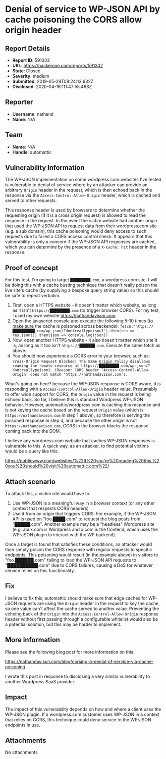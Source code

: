 # Denial of service to WP-JSON API by cache poisoning the CORS allow origin header

## Report Details
- **Report ID**: 591302
- **URL**: https://hackerone.com/reports/591302
- **State**: Closed
- **Severity**: medium
- **Submitted**: 2019-05-28T08:24:13.932Z
- **Disclosed**: 2020-04-16T11:47:55.468Z

## Reporter
- **Username**: nathand
- **Name**: N/A

## Team
- **Name**: N/A
- **Handle**: automattic

## Vulnerability Information
The WP-JSON implementation on some wordpress.com websites I've tested is vulnerable to denial of service where by an attacker can provide an arbitrary `Origin` header in the request, which is then echoed back in the response via the `Access-Control-Allow-Origin` header, which is cached and served to other requests.

This response header is used by browsers to determine whether the requesting origin (if it is a cross origin request) is allowed to read the response in the request. In the event the victim website had another origin that used the WP-JSON API to request data from their wordpress.com site (e.g. a sub domain), this cache poisoning would deny access to such requests due to failed a CORS access control check. It appears that this vulnerability is only a concern if the WP-JSON API responses are cached, which you can determine by the presence of a `X-Cache: hit` header in the response.

## Proof of concept

For this test, I'm going to target `█████████.com`, a wordpress.com site. I will be doing this with a cache busting technique that doesn't really poison the live site's cache (by supplying a bespoke query string value) so this should be safe to repeat verbatim.

  1. First, open a HTTPS website - it doesn't matter which website, as long as it isn't `https://█████████.com` (to trigger browser CORS). For my test, I used my own website https://nathandavison.com.
  1. Open the javascript console and execute the following 5-10 times (to make sure the cache is poisoned across backends): `fetch('https://██████████.com/wp-json/?dontreallypoison1').then(res => res.json()).then(json => console.log(json))`
  1. Now, open another HTTPS website - it also doesn't matter which site it is, as long as it too isn't `https://███████.com`. Execute the same fetch as above.
  1. You should now experience a CORS error in your browser, such as: `Cross-Origin Request Blocked: The Same Origin Policy disallows reading the remote resource at https://█████████.com/wp-json/?dontreallypoison1. (Reason: CORS header ‘Access-Control-Allow-Origin’ does not match ‘https://nathandavison.com’).`

What's going on here? because the WP-JSON response is CORS aware, it is responding with a `Access-Control-Allow-Origin` header value. Presumably to offer wide support for CORS, the `Origin` value in the request is being echoed back. So far, I believe this is standard Wordpress WP-JSON behavior. However, automattic/wordpress.com is caching this response and is not keying the cache based on the request `Origin` value (which is `https://nathandavison.com` in step 1 above), so therefore is serving the poisoned response in step 4, and because the other origin is not `https://nathandavison.com`, CORS in the browser blocks the response coming back into the DOM.

I believe any wordpress.com website that caches WP-JSON responses is vulnerable to this. A quick way, as an attacker, to find potential victims would be a query like this:

https://publicwww.com/websites/%22If%20you're%20reading%20this,%20you%20should%20visit%20automattic.com%22/

## Attach scenario

To attack this, a victim site would have to:

  1. Use WP-JSON is a meaningful way in a browser context (or any other context that respects CORS headers)
  1. Use it from an origin that triggers CORS. For example, if the WP-JSON API is used on "foo.████.com" to request the blog posts from "█████.com". Another example may be a "headless" Wordpress site (e.g. api.x.com is Wordpress and x.com is the frontend, which uses the WP-JSON plugin to interact with the WP backend).

Once a target is found that satisfies these conditions, an attacker would then simply poison the CORS response with regular requests to specific endpoints. This poisoning would result (in the example above) in visitors to "foo.██████.com" failing to load the WP-JSON API requests to "██████████.com" due to CORS failures, causing a DoS for whatever service relies on this functionality.

## Fix

I believe to fix this, automattic should make sure that edge caches for WP-JSON requests are using the `Origin` header in the request to key the cache, so one value can't affect the cache served to another value. Preventing the echoing back of the `Origin` into the `Access-Control-Allow-Origin` response header without first passing through a configurable whitelist would also be a potential solution, but this may be harder to implement. 

## More information

Please see the following blog post for more information on this:

https://nathandavison.com/blog/corsing-a-denial-of-service-via-cache-poisoning

I wrote this post in response to disclosing a very similar vulnerability to another Wordpress SaaS provider.

## Impact

The impact of this vulnerability depends on how and where a client uses the WP-JSON plugin. If a wordpress.com customer uses WP-JSON in a context that relies on CORS, this technique could deny service to the WP-JSON endpoints in use.

## Attachments
No attachments
